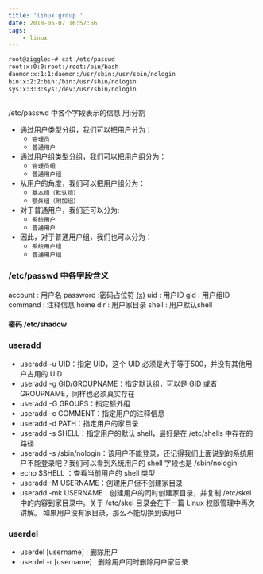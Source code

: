 ```yaml
---
title: 'linux group '
date: 2018-05-07 16:57:56
tags:
    - linux
---
```


```sh
root@ziggle:~# cat /etc/passwd
root:x:0:0:root:/root:/bin/bash
daemon:x:1:1:daemon:/usr/sbin:/usr/sbin/nologin
bin:x:2:2:bin:/bin:/usr/sbin/nologin
sys:x:3:3:sys:/dev:/usr/sbin/nologin
....

```
/etc/passwd 中各个字段表示的信息 用:分割
- 通过用户类型分组，我们可以把用户分为：
    - `管理员`
    - `普通用户`
- 通过用户组类型分组，我们可以把用户组分为：
    - `管理员组`
    - `普通用户组`
- 从用户的角度，我们可以把用户组分为：
    - `基本组（默认组）`
    - `额外组（附加组）`
- 对于普通用户，我们还可以分为:
    - `系统用户`
    - `普通用户`
- 因此，对于普通用户组，我们也可以分为：
    - `系统用户组`
    - `普通用户组`
### /etc/passwd 中各字段含义
account  : 用户名
password :密码占位符 [(x)](#passwd)
uid      : 用户ID
gid      : 用户组ID
command  : 注释信息
home dir : 用户家目录
shell    : 用户默认shell

#### 密码 /etc/shadow
<a href="#passwd"></a>

### useradd

- useradd -u UID：指定 UID，这个 UID 必须是大于等于500，并没有其他用户占用的 UID
- useradd -g GID/GROUPNAME：指定默认组，可以是 GID 或者 GROUPNAME，同样也必须真实存在
- useradd -G GROUPS：指定额外组
- useradd -c COMMENT：指定用户的注释信息
- useradd -d PATH：指定用户的家目录
- useradd -s SHELL：指定用户的默认 shell，最好是在 /etc/shells 中存在的路径
- useradd -s /sbin/nologin：该用户不能登录，还记得我们上面说到的系统用户不能登录吧？我们可以看到系统用户的 shell 字段也是 /sbin/nologin
- echo $SHELL ：查看当前用户的 shell 类型
- useradd -M USERNAME：创建用户但不创建家目录
- useradd -mk USERNAME：创建用户的同时创建家目录，并复制 /etc/skel 中的内容到家目录中。关于 /etc/skel 目录会在下一篇 Linux 权限管理中再次讲解。
如果用户没有家目录，那么不能切换到该用户

### userdel

- userdel [username]  :  删除用户
- userdel -r [username] : 删除用户同时删除用户家目录